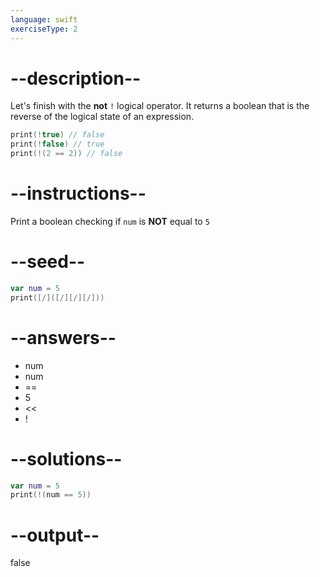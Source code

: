 ```yaml
---
language: swift
exerciseType: 2
---
```


# --description--

Let's finish with the **not** `!` logical operator.
It returns a boolean that is the reverse of the logical state of an expression.
```swift
print(!true) // false
print(!false) // true
print(!(2 == 2)) // false
```

# --instructions--

Print a boolean checking if `num` is **NOT** equal to `5`

# --seed--

```swift
var num = 5
print([/]([/][/][/]))
```

# --answers--

- num 
- num 
- == 
- 5
- << 
- !

# --solutions--

```swift
var num = 5
print(!(num == 5))
```

# --output--

false
